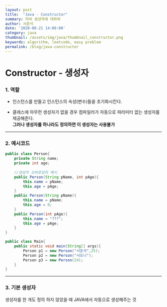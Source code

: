 ```yaml
---
layout: post
title:  "Java - Constructor"
summary: 자바 생성자에 대하여
author: 서준석
date: '2020-08-21 14:08:00'
category: java
thumbnail: /assets/img/java/thumbnail_constructor.png
keywords: algorithm, leetcode, easy problem
permalink: /blog/java-constructor
---
```

# Constructor - 생성자


### 1. 역할

* 인스턴스를 만들고 인스턴스의 속성(변수)들을 초기화시킨다.

* 클래스에 아무런 생성자가 없을 경우 컴파일러가 자동으로 파라미터 없는 생성자를 제공해준다.<br/>**그러나 생성자를 하나라도 정의하면 이 생성자는 사용불가**
<hr/>

### 2. 예시코드
``` java
public class Person{
    private String name;
    private int age;
    
    //생성자 오버로딩의 예시
    public Person(String pName, int pAge){
        this.name = pName;
        this.age = pAge;
    }
    public Person(String pName){
        this.name = pName;
        this.age = 0;
    }
    public Person(int pAge){
        this.name = "???";
        this.age = pAge;
    }
}

public class Main{
    public static void main(String[] args){
        Person p1 = new Person("서준석",25);
        Person p2 = new Person("서또니");
        Person p3 = new Person(24);
    }
}
```
<hr/>

### 3. 기본 생성자
생성자를 한 개도 정의 하지 않았을 때 JAVA에서 자동으로 생성해주는 것